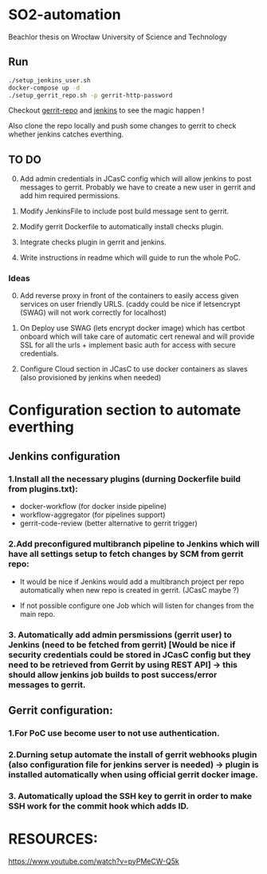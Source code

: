 # SO2-automation

Beachlor thesis on Wrocław University of Science and Technology

## Run

```bash
./setup_jenkins_user.sh
docker-compose up -d
./setup_gerrit_repo.sh -p gerrit-http-password
```

Checkout [gerrit-repo](http://localhost:8080) and [jenkins](http://localhost:8081) to see the magic happen !

Also clone the repo locally and push some changes to gerrit to check whether jenkins catches everthing.

## TO DO

0. Add admin credentials in JCasC config which will allow jenkins to post messages to gerrit.
   Probably we have to create a new user in gerrit and add him required permissions.

1. Modify JenkinsFile to include post build message sent to gerrit.

2. Modify gerrit Dockerfile to automatically install checks plugin.

3. Integrate checks plugin in gerrit and jenkins.

4. Write instructions in readme which will guide to run the whole PoC.

### Ideas

0. Add reverse proxy in front of the containers to easily access given services on user friendly URLS. (caddy could be nice if letsencrypt (SWAG) will not work correctly for localhost)

1. On Deploy use SWAG (lets encrypt docker image) which has certbot onboard which will take care of automatic cert renewal and will provide SSL for all the urls + implement basic auth for access with secure credentials.

2. Configure Cloud section in JCasC to use docker containers as slaves (also provisioned by jenkins when needed)

# Configuration section to automate everthing

## Jenkins configuration

### 1.Install all the necessary plugins (durning Dockerfile build from plugins.txt):

- docker-workflow (for docker inside pipeline)
- workflow-aggregator (for pipelines support)
- gerrit-code-review (better alternative to gerrit trigger)

### 2.Add preconfigured multibranch pipeline to Jenkins which will have all settings setup to fetch changes by SCM from gerrit repo:

- It would be nice if Jenkins would add a multibranch project per repo automatically when new repo is created in gerrit. (JCasC maybe ?)

- If not possible configure one Job which will listen for changes from the main repo.

### 3. Automatically add admin persmissions (gerrit user) to Jenkins (need to be fetched from gerrit) [Would be nice if security credentials could be stored in JCasC config but they need to be retrieved from Gerrit by using REST API] -> this should allow jenkins job builds to post success/error messages to gerrit.

## Gerrit configuration:

### 1.For PoC use become user to not use authentication.

### 2.Durning setup automate the install of gerrit webhooks plugin (also configuration file for jenkins server is needed) -> plugin is installed automatically when using official gerrit docker image.

### 3. Automatically upload the SSH key to gerrit in order to make SSH work for the commit hook which adds ID.

# RESOURCES:

https://www.youtube.com/watch?v=pyPMeCW-Q5k
